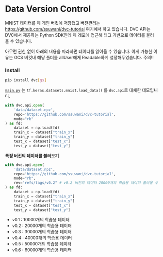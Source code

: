 # Data Version Control

MNIST 데이터를 제 개인 버킷에 저장했고 버전관리는 https://github.com/ssuwani/dvc-tutorial 여기에서 하고 있습니다. DVC API는 DVC에서 제공하는 Python SDK인데 제 레포에 접근해 태그 기반으로 데이터를 불러올 수 있습니다.

아무런 권한 없이 아래의 내용을 따라하면 데이터를 읽어올 수 있습니다. 이게 가능한 이유는 GCS 버킷내 해당 폴더를 allUser에게 Readable하게 설정해두었습니다. 주의!!

### Install 

```bash
pip install dvc[gs]
```



[`main.py`](main.py) 는 `tf.keras.datasets.mnist.load_data()` 를 `dvc.api`로 대체한 데모입니다.

```python
with dvc.api.open(
    'data/dataset.npz',
    repo='https://github.com/ssuwani/dvc-tutorial',
    mode="rb"
) as fd:
    dataset = np.load(fd)
    train_x = dataset["train_x"]
    train_y = dataset["train_y"]
    test_x = dataset["test_x"]
    test_y = dataset["test_y"]
```

**특정 버전의 데이터를 불러오기**

```python
with dvc.api.open(
    'data/dataset.npz',
    repo='https://github.com/ssuwani/dvc-tutorial',
    mode="rb",
    rev="refs/tags/v0.2" # v0.2 버전의 데이터 20000개의 학습용 데이터 불러올 수 있습
) as fd:
    dataset = np.load(fd)
    train_x = dataset["train_x"]
    train_y = dataset["train_y"]
    test_x = dataset["test_x"]
    test_y = dataset["test_y"]
```

- v0.1 : 10000개의 학습용 데이터
- v0.2 : 20000개의 학습용 데이터
- v0.3 : 30000개의 학습용 데이터
- v0.4 : 40000개의 학습용 데이터
- v0.5 : 50000개의 학습용 데이터
- v0.6 : 60000개의 학습용 데이터
